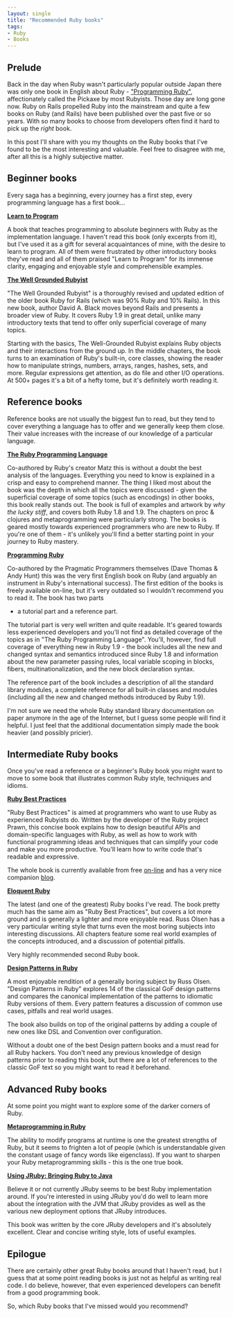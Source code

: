 ```yaml
---
layout: single
title: "Recommended Ruby books"
tags:
- Ruby
- Books
---
```


## Prelude

Back in the day when Ruby wasn't particularly popular outside Japan
there was only one book in English about Ruby -
["Programming Ruby"](http://www.amazon.com/Programming-Ruby-1-9-Pragmatic-Programmers/dp/1934356085/ref=sr_1_1?s=books&ie=UTF8&qid=1305641089&sr=1-1), affectionately called the Pickaxe by most
Rubyists. Those day are long gone now. Ruby on Rails propelled Ruby
into the mainstream and quite a few books on Ruby (and Rails) have
been published over the past five or so years. With so many books to
choose from developers often find it hard to pick up the _right_ book.

In this post I'll share with you my thoughts on the Ruby books that I've found
to be the most interesting and valuable. Feel free to disagree with
me, after all this is a highly subjective matter.

## Beginner books

Every saga has a beginning, every journey has a first step, every
programming language has a first book...

**[Learn to Program](http://pragprog.com/titles/ltp2/learn-to-program)**

A book that teaches programming to absolute beginners with Ruby as the
implementation language. I haven't read this book (only excerpts from
it), but I've used it as a gift for several acquaintances of mine, with the
desire to learn to program. All of them were frustrated by other
introductory books they've read and all of them praised "Learn to
Program" for its immense clarity, engaging and enjoyable style and
comprehensible examples.

**[The Well Grounded Rubyist](http://www.amazon.com/gp/product/1933988657/ref=s9_simh_gw_p14_d0_i7?pf_rd_m=ATVPDKIKX0DER&pf_rd_s=center-2&pf_rd_r=0Q48PY008200T745JZSF&pf_rd_t=101&pf_rd_p=470938631&pf_rd_i=507846)**

"The Well Grounded Rubyist" is a thoroughly revised and updated edition
of the older book Ruby for Rails (which was 90% Ruby and 10% Rails). In this new book, author David
A. Black moves beyond Rails and presents a broader view of Ruby. It
covers Ruby 1.9 in great detail, unlike many introductory texts that
tend to offer only superficial coverage of many topics.

Starting with the basics, The Well-Grounded Rubyist explains Ruby
objects and their interactions from the ground up. In the middle
chapters, the book turns to an examination of Ruby's built-in, core
classes, showing the reader how to manipulate strings, numbers,
arrays, ranges, hashes, sets, and more. Regular expressions get
attention, as do file and other I/O operations. At 500+ pages it's a
bit of a hefty tome, but it's definitely worth reading it.

## Reference books

Reference books are not usually the biggest fun to read, but they tend
to cover everything a language has to offer and we generally keep them
close. Their value increases with the increase of our knowledge of a
particular language.

**[The Ruby Programming Language](http://www.amazon.com/Ruby-Programming-Language-David-Flanagan/dp/0596516177)**

Co-authored by Ruby's creator Matz this is without a doubt the best
analysis of the languages. Everything you need to know is explained in
a crisp and easy to comprehend manner. The thing I liked most about the
book was the depth in which all the topics were discussed - given the
superficial coverage of some topics (such as encodings) in other books,
this book really stands out. The book is full of examples and
artwork by _why the lucky stiff_, and covers both Ruby 1.8 and 1.9. The
chapters on proc & clojures and metaprogramming were particularly
strong. The books is geared mostly towards experienced programmers who
are new to Ruby. If you're one of them - it's unlikely you'll find a
better starting point in your journey to Ruby mastery.

**[Programming Ruby](http://www.amazon.com/Programming-Ruby-1-9-Pragmatic-Programmers/dp/1934356085/ref=sr_1_1?s=books&ie=UTF8&qid=1305636206&sr=1-1)**

Co-authored by the Pragmatic Programmers themselves (Dave Thomas &
Andy Hunt) this was the very first English book on Ruby (and arguably
an instrument in Ruby's international success). The first edition of
the books is freely available on-line, but it's very outdated so I
wouldn't recommend you to read it. The book has two parts
- a tutorial part and a reference part.

The tutorial part is very well written and quite readable. It's geared
towards less experienced developers and you'll not find as detailed
coverage of the topics as in "The Ruby Programming Language". You'll,
however, find full coverage of everything new in Ruby 1.9 - the book includes all the new and changed syntax and
semantics introduced since Ruby 1.8 and information about the new parameter
passing rules, local variable scoping in blocks, fibers,
multinationalization, and the new block declaration syntax.

The reference part of the book includes a description of all the
standard library modules, a complete reference for all built-in classes
and modules (including all the new and changed methods introduced by
Ruby 1.9).

I'm not sure we need the whole Ruby standard library documentation on
paper anymore in the age of the Internet, but I guess some people will
find it helpful. I just feel that the additional documentation simply
made the book heavier (and possibly pricier).

## Intermediate Ruby books

Once you've read a reference or a beginner's Ruby book you might want
to move to some book that illustrates common Ruby style, techniques
and idioms.

**[Ruby Best Practices](http://www.amazon.com/Ruby-Best-Practices-Gregory-Brown/dp/0596523009/ref=sr_1_1?ie=UTF8&qid=1305640369&sr=8-1)**

"Ruby Best Practices" is aimed at programmers who want to use Ruby as
experienced Rubyists do. Written by the developer of the Ruby project
Prawn, this concise book explains how to design beautiful APIs and
domain-specific languages with Ruby, as well as how to work with
functional programming ideas and techniques that can simplify your
code and make you more productive. You'll learn how to write code
that's readable and expressive.

The whole book is currently available from free
[on-line](http://blog.rubybestpractices.com/posts/gregory/022-rbp-now-open.html)
and has a very nice companion [blog](http://blog.rubybestpractices.com/).

**[Eloquent Ruby](http://www.amazon.com/Eloquent-Ruby-Addison-Wesley-Professional/dp/0321584104/ref=sr_1_1?s=books&ie=UTF8&qid=1305640620&sr=1-1)**

The latest (and one of the greatest) Ruby books I've read. The book
pretty much has the same aim as "Ruby Best Practices", but covers a lot
more ground and is generally a lighter and more enjoyable read. Russ
Olsen has a very particular writing style that turns even the most
boring subjects into interesting discussions. All chapters feature
some real world examples of the concepts introduced, and a discussion
of potential pitfalls.

Very highly recommended second Ruby book.

**[Design Patterns in Ruby](http://www.amazon.com/Design-Patterns-Ruby-Russ-Olsen/dp/0321490452/ref=pd_sim_b_6)**

A most enjoyable rendition of a generally boring subject by Russ Olsen. "Design
Patterns in Ruby" explores 14 of the classical GoF design patterns and
compares the canonical implementation of the patterns to idiomatic
Ruby versions of them. Every pattern features a discussion of common
use cases, pitfalls and real world usages.

The book also builds on top of the original patterns by adding a
couple of new ones like DSL and Convention over configuration.

Without a doubt one of the best Design pattern books and a must read
for all Ruby hackers. You don't need any previous knowledge of design
patterns prior to reading this book, but there are a lot of references
to the classic GoF text so you might want to read it beforehand.

## Advanced Ruby books

At some point you might want to explore some of the darker corners of Ruby.

**[Metaprogramming in Ruby](http://www.amazon.com/Metaprogramming-Ruby-Program-Like-Pros/dp/1934356476/ref=sr_1_1?s=books&ie=UTF8&qid=1305641577&sr=1-1)**

The ability to modify programs at runtime is one the greatest
strengths of Ruby, but it seems to frighten a lot of people (which is
understandable given the constant usage of fancy words like
eigenclass). If you want to sharpen your Ruby metaprogramming skills -
this is the one true book.

**[Using JRuby: Bringing Ruby to Java](http://www.amazon.com/Using-JRuby-Bringing-Ruby-Facets/dp/1934356654/ref=sr_1_1?s=books&ie=UTF8&qid=1305641415&sr=1-1)**

Believe it or not currently JRuby seems to be best Ruby implementation
around. If you're interested in using JRuby you'd do well to learn
more about the integration with the JVM that JRuby provides as well as
the various new deployment options that JRuby introduces.

This book was written by the core JRuby developers and it's absolutely
excellent. Clear and concise writing style, lots of useful examples.

## Epilogue

There are certainly other great Ruby books around that I haven't read,
but I guess that at some point reading books is just not as helpful as
writing real code. I do believe, however, that even experienced
developers can benefit from a good programming book.

So, which Ruby books that I've missed would you recommend?
